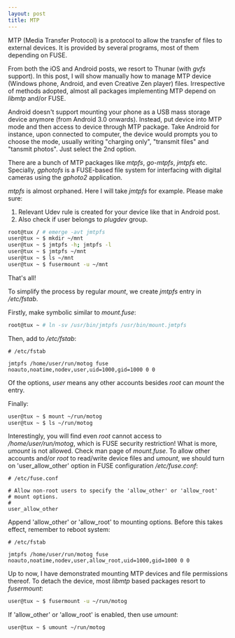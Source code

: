 ```yaml
---
layout: post
title: MTP
---
```


MTP (Media Transfer Protocol) is a protocol to allow the transfer of files to external devices. It is provided by several programs, most of them depending on FUSE.

From both the iOS and Android posts, we resort to Thunar (with *gvfs* support). In this post, I will show manually how to manage MTP device (Windows phone, Android, and even Creative Zen player) files. Irrespective of methods adopted, almost all packages implementing MTP depend on *libmtp* and/or FUSE.

Android doesn't support mounting your phone as a USB mass storage device anymore (from Android 3.0 onwards). Instead, put device into MTP mode and then access to device through MTP package. Take Android for instance, upon connected to computer, the device would prompts you to choose the mode, usually writing "charging only", "transmit files" and "tansmit photos". Just select the 2nd option.

There are a bunch of MTP packages like *mtpfs*, *go-mtpfs*, *jmtpfs* etc. Specially, *gphotofs* is a FUSE-based file system for interfacing with digital cameras using the *gphoto2* application.

*mtpfs* is almost orphaned. Here I will take *jmtpfs* for example. Please make sure:

1. Relevant Udev rule is created for your device like that in Android post.
2. Also check if user belongs to *plugdev* group.

```bash
root@tux / # emerge -avt jmtpfs
user@tux ~ $ mkdir ~/mnt
user@tux ~ $ jmtpfs -h; jmtpfs -l
user@tux ~ $ jmtpfs ~/mnt
user@tux ~ $ ls ~/mnt
user@tux ~ $ fusermount -u ~/mnt
```

That's all!

To simplify the process by regular *mount*, we create *jmtpfs* entry in */etc/fstab*.

Firstly, make symbolic similar to *mount.fuse*:

```bash
root@tux ~ # ln -sv /usr/bin/jmtpfs /usr/bin/mount.jmtpfs
```

Then, add to */etc/fstab*:

```
# /etc/fstab

jmtpfs /home/user/run/motog fuse noauto,noatime,nodev,user,uid=1000,gid=1000 0 0
```

Of the options, *user* means any other accounts besides *root* can *mount* the entry.

Finally:

```bash
user@tux ~ $ mount ~/run/motog
user@tux ~ $ ls ~/run/motog
```

Interestingly, you will find even *root* cannot access to */home/user/run/motog*, which is FUSE security restriction! What is more, *umount* is not allowed. Check man page of *mount.fuse*. To allow other accounts and/or *root* to read/write device files and *umount*, we should turn on 'user_allow_other' option in FUSE configuration */etc/fuse.conf*:

```
# /etc/fuse.conf

# Allow non-root users to specify the 'allow_other' or 'allow_root'
# mount options.
#
user_allow_other
```

Append 'allow_other' or 'allow_root' to mounting options. Before this takes effect, remember to reboot system:

```
# /etc/fstab

jmtpfs /home/user/run/motog fuse noauto,noatime,nodev,user,allow_root,uid=1000,gid=1000 0 0
```

Up to now, I have demonstrated mounting MTP devices and file permissions thereof. To detach the device, most *libmtp* based packages resort to *fusermount*:

```bash
user@tux ~ $ fusermount -u ~/run/motog
```

If 'allow_other' or 'allow_root' is enabled, then use *umount*:

```bash
user@tux ~ $ umount ~/run/motog
```
